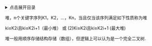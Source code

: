 <details>
<summary>点击展开目录</summary>
<!-- TOC -->


<!-- /TOC -->
</details>

堆，n个关键字序列K1，K2，…，Kn，当且仅当该序列满足如下性质称为堆

ki≤K2i且ki≤K2i+1（最小堆） 或 (2)Ki≥K2i且ki≥K2i+1 (最大堆)

堆一般用顺序存储结构存储（数组），但逻辑上可以认为是一个完全二叉树.


